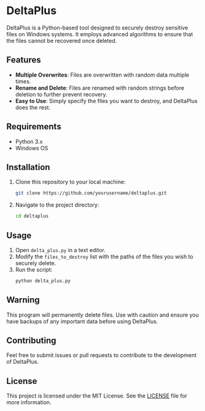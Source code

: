 # DeltaPlus

DeltaPlus is a Python-based tool designed to securely destroy sensitive files on Windows systems. It employs advanced algorithms to ensure that the files cannot be recovered once deleted. 

## Features

- **Multiple Overwrites**: Files are overwritten with random data multiple times.
- **Rename and Delete**: Files are renamed with random strings before deletion to further prevent recovery.
- **Easy to Use**: Simply specify the files you want to destroy, and DeltaPlus does the rest.

## Requirements

- Python 3.x
- Windows OS

## Installation

1. Clone this repository to your local machine:
   ```bash
   git clone https://github.com/yourusername/deltaplus.git
   ```
2. Navigate to the project directory:
   ```bash
   cd deltaplus
   ```

## Usage

1. Open `delta_plus.py` in a text editor.
2. Modify the `files_to_destroy` list with the paths of the files you wish to securely delete.
3. Run the script:
   ```bash
   python delta_plus.py
   ```

## Warning

This program will permanently delete files. Use with caution and ensure you have backups of any important data before using DeltaPlus.

## Contributing

Feel free to submit issues or pull requests to contribute to the development of DeltaPlus.

## License

This project is licensed under the MIT License. See the [LICENSE](LICENSE) file for more information.
